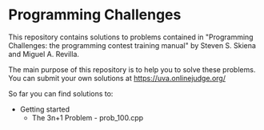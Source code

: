 # Programming Challenges #

This repository contains solutions to problems contained in "Programming Challenges: the programming contest training manual" by Steven S. Skiena and Miguel A. Revilla.

The main purpose of this repository is to help you to solve these problems. You can submit your own solutions at https://uva.onlinejudge.org/

So far you can find solutions to:

* Getting started
  * The 3n+1 Problem - prob_100.cpp
